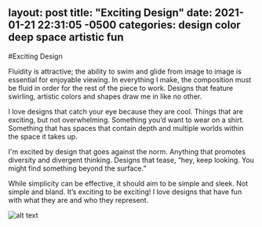 layout: post
title:  "Exciting Design"
date:   2021-01-21 22:31:05 -0500
categories: design color deep space artistic fun
---
#Exciting Design

Fluidity is attractive; the ability to swim and glide from image to image is essential for enjoyable viewing. In everything I make, the composition must be fluid in order for the rest of the piece to work. Designs that feature swirling, artistic colors and shapes draw me in like no other.

I love designs that catch your eye because they are cool. Things that are exciting, but not overwhelming. Something you’d want to wear on a shirt. Something that has spaces that contain depth and multiple worlds within the space it takes up.

I'm excited by design that goes against the norm. Anything that promotes diversity and divergent thinking. Designs that tease, “hey, keep looking. You might find something beyond the surface.” 

While simplicity can be effective, it should aim to be simple and sleek. Not simple and bland. It’s exciting to be exciting! I love designs that have fun with what they are and who they represent.


![alt text](https://i.pinimg.com/originals/78/d8/d6/78d8d6f3add50eefcc22b64185141cc4.jpg "Title")
